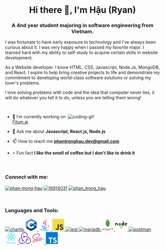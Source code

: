 <h1 align="center">Hi there 👋, I'm Hậu (Ryan)</h1>
<h3 align="center">A 4nd year student majoring in software engineering from Vietnam.</h3>

<p>I was fortunate to have early exposure to technology and I've always been curious about it. I was very happy when I passed my favorite major.  I learned hard with my ability to self-study to acquire certain skills in website development.</p>

<p>As a Website developer. I know HTML, CSS, Javascript, Node.Js, MongoDB, and React. I aspire to help bring creative projects to life and demonstrate my commitment to developing world-class software solutions or solving my lover's problems.</p>

<p>I love solving problems with code and the idea that computer never lies, it will do whatever you tell it to do, unless you are telling them wrong!</p>
<p>&nbsp;</p>

<img align="right" width='300' src="https://i.pinimg.com/originals/a4/51/39/a451393c169a91586312551109361064.gif" alt="coding-gif" />

- 🔭 I’m currently working on [Filum.ai](https://github.com/Filum-AI)

- 💬 Ask me about **Javascript, React.js, Node.js**

- 📫 How to reach me **phantronghau.dev@gmail.com**

- ⚡ Fun fact **I like the smell of coffee but I don't like to drink it**

<p>&nbsp;</p>
<h3 align="left">Connect with me:</h3>
<p align="left">
<a href="https://linkedin.com/in/phan-trong-hau" target="blank"><img align="center" src="https://raw.githubusercontent.com/rahuldkjain/github-profile-readme-generator/master/src/images/icons/Social/linked-in-alt.svg" alt="phan-trong-hau" height="30" width="40" /></a>
<a href="https://stackoverflow.com/users/16914031" target="blank"><img align="center" src="https://raw.githubusercontent.com/rahuldkjain/github-profile-readme-generator/master/src/images/icons/Social/stack-overflow.svg" alt="16914031" height="30" width="40" /></a>
<a href="https://instagram.com/phan_trong_hau" target="blank"><img align="center" src="https://raw.githubusercontent.com/rahuldkjain/github-profile-readme-generator/master/src/images/icons/Social/instagram.svg" alt="phan_trong_hau" height="30" width="40" /></a>
</p>

<p>&nbsp;</p>

<h3 align="left">Languages and Tools:</h3>
<p align="left"> <a href="https://www.chartjs.org" target="_blank" rel="noreferrer"> <img src="https://www.chartjs.org/media/logo-title.svg" alt="chartjs" width="40" height="40"/> </a> <a href="https://www.w3schools.com/cpp/" target="_blank" rel="noreferrer"> <img src="https://raw.githubusercontent.com/devicons/devicon/master/icons/cplusplus/cplusplus-original.svg" alt="cplusplus" width="40" height="40"/> </a> <a href="https://www.java.com" target="_blank" rel="noreferrer"> <img src="https://raw.githubusercontent.com/devicons/devicon/master/icons/java/java-original.svg" alt="java" width="40" height="40"/> </a> <a href="https://developer.mozilla.org/en-US/docs/Web/JavaScript" target="_blank" rel="noreferrer"> <img src="https://raw.githubusercontent.com/devicons/devicon/master/icons/javascript/javascript-original.svg" alt="javascript" width="40" height="40"/> </a> <a href="https://jestjs.io" target="_blank" rel="noreferrer"> <img src="https://www.vectorlogo.zone/logos/jestjsio/jestjsio-icon.svg" alt="jest" width="40" height="40"/> </a> <a href="https://mariadb.org/" target="_blank" rel="noreferrer"> <img src="https://www.vectorlogo.zone/logos/mariadb/mariadb-icon.svg" alt="mariadb" width="40" height="40"/> </a> <a href="https://www.mongodb.com/" target="_blank" rel="noreferrer"> <img src="https://raw.githubusercontent.com/devicons/devicon/master/icons/mongodb/mongodb-original-wordmark.svg" alt="mongodb" width="40" height="40"/> </a> <a href="https://nodejs.org" target="_blank" rel="noreferrer"> <img src="https://raw.githubusercontent.com/devicons/devicon/master/icons/nodejs/nodejs-original-wordmark.svg" alt="nodejs" width="40" height="40"/> </a> <a href="https://postman.com" target="_blank" rel="noreferrer"> <img src="https://www.vectorlogo.zone/logos/getpostman/getpostman-icon.svg" alt="postman" width="40" height="40"/> </a> <a href="https://reactjs.org/" target="_blank" rel="noreferrer"> <img src="https://raw.githubusercontent.com/devicons/devicon/master/icons/react/react-original-wordmark.svg" alt="react" width="40" height="40"/> </a> <a href="https://redux.js.org" target="_blank" rel="noreferrer"> <img src="https://raw.githubusercontent.com/devicons/devicon/master/icons/redux/redux-original.svg" alt="redux" width="40" height="40"/> </a> <a href="https://sass-lang.com" target="_blank" rel="noreferrer"> <img src="https://raw.githubusercontent.com/devicons/devicon/master/icons/sass/sass-original.svg" alt="sass" width="40" height="40"/> </a> <a href="https://www.typescriptlang.org/" target="_blank" rel="noreferrer"> <img src="https://raw.githubusercontent.com/devicons/devicon/master/icons/typescript/typescript-original.svg" alt="typescript" width="40" height="40"/> </a> </p>
